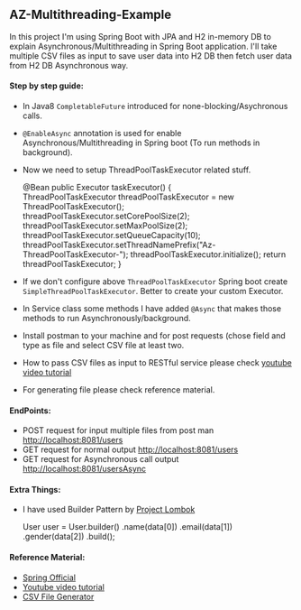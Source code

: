 ## AZ-Multithreading-Example
In this project I'm using Spring Boot with JPA and H2 in-memory DB to explain Asynchronous/Multithreading in Spring Boot application. I'll take multiple CSV files as input to save user data into H2 DB then fetch user data from H2 DB Asynchronous way.


#### Step by step guide:
* In Java8 `CompletableFuture` introduced for none-blocking/Asychronous calls.
* `@EnableAsync` annotation is used for enable Asynchronous/Multithreading in Spring boot (To run methods in background).
* Now we need to setup ThreadPoolTaskExecutor related stuff.
		
	@Bean
	public Executor taskExecutor() {		
		ThreadPoolTaskExecutor threadPoolTaskExecutor = new ThreadPoolTaskExecutor();		
		threadPoolTaskExecutor.setCorePoolSize(2);
		threadPoolTaskExecutor.setMaxPoolSize(2);
		threadPoolTaskExecutor.setQueueCapacity(10);
		threadPoolTaskExecutor.setThreadNamePrefix("Az-ThreadPoolTaskExecutor-");
		threadPoolTaskExecutor.initialize();
		return threadPoolTaskExecutor;
	}

* If we don't configure above `ThreadPoolTaskExecutor` Spring boot create `SimpleThreadPoolTaskExecutor`. Better to create your custom Executor.
* In Service class some methods I have added `@Async` that makes those methods to run Asynchronously/background.
* Install postman to your machine and for post requests (chose field and type as file and select CSV file at least two.
* How to pass CSV files as input to RESTful service please check [youtube video tutorial](https://youtu.be/3rJBLFA95Io?t=1203) 
* For generating file please check reference material.

#### EndPoints:
* POST request for input multiple files from post man [http://localhost:8081/users](http://localhost:8081/users)
* GET request for normal output [http://localhost:8081/users](http://localhost:8081/users)
* GET request for Asynchronous call output [http://localhost:8081/usersAsync](http://localhost:8081/usersAsync)

#### Extra Things:
* I have used Builder Pattern by [Project Lombok](https://projectlombok.org/features/Builder)
	
	User user = 	User.builder()
    				.name(data[0])
    				.email(data[1])
    				.gender(data[2])
    				.build();   

#### Reference Material:
* [Spring Official](https://spring.io/guides/gs/async-method/)
* [Youtube video tutorial](https://www.youtube.com/watch?v=3rJBLFA95Io)
* [CSV File Generator](https://mockaroo.com/)
